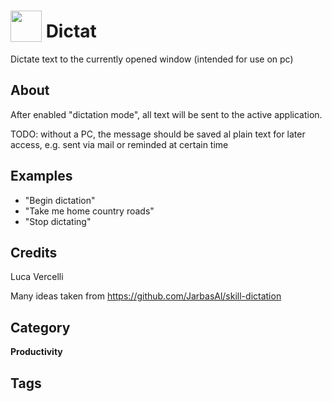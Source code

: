 # <img src="https://raw.githack.com/FortAwesome/Font-Awesome/master/svgs/solid/microphone.svg" card_color="#222222" width="50" height="50" style="vertical-align:bottom"/> Dictat
Dictate text to the currently opened window (intended for use on pc)

## About
After enabled "dictation mode", all text will be sent to the active application.

TODO: without a PC, the message should be saved al plain text for later access, e.g. sent via mail or reminded at certain time

## Examples
* "Begin dictation"
* "Take me home country roads"
* "Stop dictating"

## Credits
Luca Vercelli

Many ideas taken from https://github.com/JarbasAl/skill-dictation

## Category
**Productivity**

## Tags

